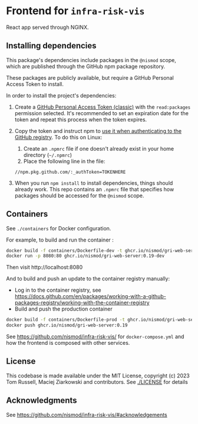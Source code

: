 # Frontend for `infra-risk-vis`

React app served through NGINX.

## Installing dependencies

This package's dependencies include packages in the `@nismod` scope, which are published through the GitHub npm package repository.

These packages are publicly available, but require a GitHub Personal Access Token to install.

In order to install the project's dependencies:

1. Create a [GitHub Personal Access Token (classic)](https://github.com/settings/tokens/new) with the `read:packages` permission selected. It's recommended to set an expiration date for the token and repeat this process when the token expires.
2. Copy the token and instruct npm to [use it when authenticating to the GitHub registry](https://docs.github.com/en/packages/working-with-a-github-packages-registry/working-with-the-npm-registry#authenticating-with-a-personal-access-token). To do this on Linux:

   1. Create an `.npmrc` file if one doesn't already exist in your home directory (`~/.npmrc`)
   2. Place the following line in the file:

   ```
   //npm.pkg.github.com/:_authToken=TOKENHERE
   ```

3. When you run `npm install` to install dependencies, things should already work. This repo contains an `.npmrc` file that specifies how packages should be accessed for the `@nismod` scope.

## Containers

See `./containers` for Docker configuration.

For example, to build and run the container :

```bash
docker build -f containers/Dockerfile-dev -t ghcr.io/nismod/gri-web-server:0.19-dev .
docker run -p 8080:80 ghcr.io/nismod/gri-web-server:0.19-dev
```

Then visit http://localhost:8080

And to build and push an update to the container registry manually:

- Log in to the container registry, see https://docs.github.com/en/packages/working-with-a-github-packages-registry/working-with-the-container-registry
- Build and push the production container

```bash
docker build -f containers/Dockerfile-prod -t ghcr.io/nismod/gri-web-server:0.19 .
docker push ghcr.io/nismod/gri-web-server:0.19
```

See https://github.com/nismod/infra-risk-vis/ for `docker-compose.yml` and how the frontend
is composed with other services.

## License

This codebase is made available under the MIT License, copyright (c) 2023 Tom
Russell, Maciej Ziarkowski and contributors. See [./LICENSE](./LICENSE) for details

## Acknowledgments

See https://github.com/nismod/infra-risk-vis/#acknowledgements
